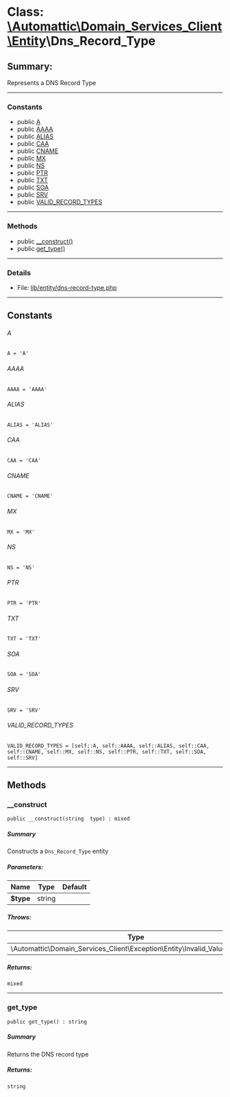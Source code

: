 # Class: [\Automattic](../namespaces/automattic.md)[\Domain_Services_Client](../namespaces/automattic-domain-services-client.md)[\Entity](../namespaces/automattic-domain-services-client-entity.md)\Dns_Record_Type

## Summary:

Represents a DNS Record Type


---

### Constants
* public [A](#constant_A)
* public [AAAA](#constant_AAAA)
* public [ALIAS](#constant_ALIAS)
* public [CAA](#constant_CAA)
* public [CNAME](#constant_CNAME)
* public [MX](#constant_MX)
* public [NS](#constant_NS)
* public [PTR](#constant_PTR)
* public [TXT](#constant_TXT)
* public [SOA](#constant_SOA)
* public [SRV](#constant_SRV)
* public [VALID_RECORD_TYPES](#constant_VALID_RECORD_TYPES)

---

### Methods

* public [__construct()](#method___construct)
* public [get_type()](#method_get_type)

---

### Details

* File: [lib/entity/dns-record-type.php](../../lib/entity/dns-record-type.php)

---

## Constants
<a id="constant_A"></a>
###### A
```
A = 'A'
```


<a id="constant_AAAA"></a>
###### AAAA
```
AAAA = 'AAAA'
```


<a id="constant_ALIAS"></a>
###### ALIAS
```
ALIAS = 'ALIAS'
```


<a id="constant_CAA"></a>
###### CAA
```
CAA = 'CAA'
```


<a id="constant_CNAME"></a>
###### CNAME
```
CNAME = 'CNAME'
```


<a id="constant_MX"></a>
###### MX
```
MX = 'MX'
```


<a id="constant_NS"></a>
###### NS
```
NS = 'NS'
```


<a id="constant_PTR"></a>
###### PTR
```
PTR = 'PTR'
```


<a id="constant_TXT"></a>
###### TXT
```
TXT = 'TXT'
```


<a id="constant_SOA"></a>
###### SOA
```
SOA = 'SOA'
```


<a id="constant_SRV"></a>
###### SRV
```
SRV = 'SRV'
```


<a id="constant_VALID_RECORD_TYPES"></a>
###### VALID_RECORD_TYPES
```
VALID_RECORD_TYPES = [self::A, self::AAAA, self::ALIAS, self::CAA, self::CNAME, self::MX, self::NS, self::PTR, self::TXT, self::SOA, self::SRV]
```



---

## Methods

<a id="method___construct"></a>
### __construct

```
public __construct(string  type) : mixed
```

##### Summary

Constructs a `Dns_Record_Type` entity

##### Parameters:

| Name | Type | Default |
|------|------|---------|
| **$type** | string |  |

##### Throws:

| Type | Description |
|------|-------------|
| \Automattic\Domain_Services_Client\Exception\Entity\Invalid_Value_Exception |  |

##### Returns:

```
mixed
```

---

<a id="method_get_type"></a>
### get_type

```
public get_type() : string
```

##### Summary

Returns the DNS record type

##### Returns:

```
string
```
